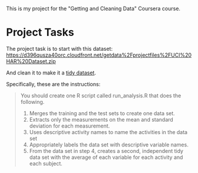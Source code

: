 This is my project for the "Getting and Cleaning Data" Coursera course.


# Project Tasks

The project task is to start with this dataset: https://d396qusza40orc.cloudfront.net/getdata%2Fprojectfiles%2FUCI%20HAR%20Dataset.zip

And clean it to make it a [tidy dataset](http://www.jstatsoft.org/v59/i10/).

Specifically, these are the instructions:

>You should create one R script called run_analysis.R that does the following. 
>1. Merges the training and the test sets to create one data set.
>2. Extracts only the measurements on the mean and standard deviation for each measurement. 
>3. Uses descriptive activity names to name the activities in the data set
>4. Appropriately labels the data set with descriptive variable names. 
>5. From the data set in step 4, creates a second, independent tidy data set with the average of each variable for each activity and each subject.